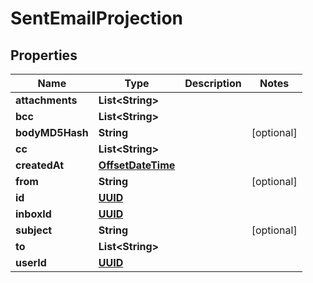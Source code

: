

# SentEmailProjection

## Properties

Name | Type | Description | Notes
------------ | ------------- | ------------- | -------------
**attachments** | **List&lt;String&gt;** |  | 
**bcc** | **List&lt;String&gt;** |  | 
**bodyMD5Hash** | **String** |  |  [optional]
**cc** | **List&lt;String&gt;** |  | 
**createdAt** | [**OffsetDateTime**](OffsetDateTime) |  | 
**from** | **String** |  |  [optional]
**id** | [**UUID**](UUID) |  | 
**inboxId** | [**UUID**](UUID) |  | 
**subject** | **String** |  |  [optional]
**to** | **List&lt;String&gt;** |  | 
**userId** | [**UUID**](UUID) |  | 



